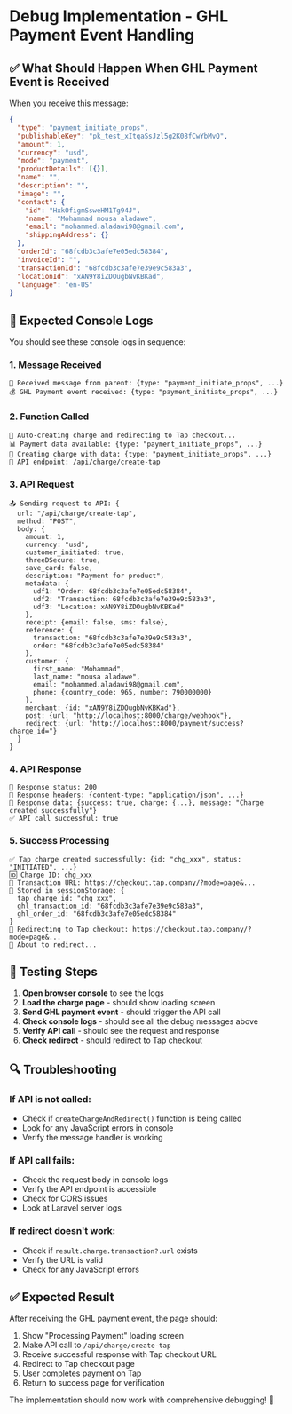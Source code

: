 # Debug Implementation - GHL Payment Event Handling

## ✅ **What Should Happen When GHL Payment Event is Received**

When you receive this message:
```json
{
  "type": "payment_initiate_props",
  "publishableKey": "pk_test_xItqaSsJzl5g2K08fCwYbMvQ",
  "amount": 1,
  "currency": "usd",
  "mode": "payment",
  "productDetails": [{}],
  "name": "",
  "description": "",
  "image": "",
  "contact": {
    "id": "HxkOfigmSsweHM1Tg94J",
    "name": "Mohammad mousa aladawe",
    "email": "mohammed.aladawi98@gmail.com",
    "shippingAddress": {}
  },
  "orderId": "68fcdb3c3afe7e05edc58384",
  "invoiceId": "",
  "transactionId": "68fcdb3c3afe7e39e9c583a3",
  "locationId": "xAN9Y8iZDOugbNvKBKad",
  "language": "en-US"
}
```

## 🔧 **Expected Console Logs**

You should see these console logs in sequence:

### **1. Message Received**
```
📨 Received message from parent: {type: "payment_initiate_props", ...}
💰 GHL Payment event received: {type: "payment_initiate_props", ...}
```

### **2. Function Called**
```
🚀 Auto-creating charge and redirecting to Tap checkout...
📊 Payment data available: {type: "payment_initiate_props", ...}
🚀 Creating charge with data: {type: "payment_initiate_props", ...}
🔗 API endpoint: /api/charge/create-tap
```

### **3. API Request**
```
📤 Sending request to API: {
  url: "/api/charge/create-tap",
  method: "POST",
  body: {
    amount: 1,
    currency: "usd",
    customer_initiated: true,
    threeDSecure: true,
    save_card: false,
    description: "Payment for product",
    metadata: {
      udf1: "Order: 68fcdb3c3afe7e05edc58384",
      udf2: "Transaction: 68fcdb3c3afe7e39e9c583a3",
      udf3: "Location: xAN9Y8iZDOugbNvKBKad"
    },
    receipt: {email: false, sms: false},
    reference: {
      transaction: "68fcdb3c3afe7e39e9c583a3",
      order: "68fcdb3c3afe7e05edc58384"
    },
    customer: {
      first_name: "Mohammad",
      last_name: "mousa aladawe",
      email: "mohammed.aladawi98@gmail.com",
      phone: {country_code: 965, number: 790000000}
    },
    merchant: {id: "xAN9Y8iZDOugbNvKBKad"},
    post: {url: "http://localhost:8000/charge/webhook"},
    redirect: {url: "http://localhost:8000/payment/success?charge_id="}
  }
}
```

### **4. API Response**
```
📡 Response status: 200
📡 Response headers: {content-type: "application/json", ...}
📡 Response data: {success: true, charge: {...}, message: "Charge created successfully"}
✅ API call successful: true
```

### **5. Success Processing**
```
✅ Tap charge created successfully: {id: "chg_xxx", status: "INITIATED", ...}
🆔 Charge ID: chg_xxx
🔗 Transaction URL: https://checkout.tap.company/?mode=page&...
💾 Stored in sessionStorage: {
  tap_charge_id: "chg_xxx",
  ghl_transaction_id: "68fcdb3c3afe7e39e9c583a3",
  ghl_order_id: "68fcdb3c3afe7e05edc58384"
}
🔗 Redirecting to Tap checkout: https://checkout.tap.company/?mode=page&...
🚀 About to redirect...
```

## 🧪 **Testing Steps**

1. **Open browser console** to see the logs
2. **Load the charge page** - should show loading screen
3. **Send GHL payment event** - should trigger the API call
4. **Check console logs** - should see all the debug messages above
5. **Verify API call** - should see the request and response
6. **Check redirect** - should redirect to Tap checkout

## 🔍 **Troubleshooting**

### **If API is not called:**
- Check if `createChargeAndRedirect()` function is being called
- Look for any JavaScript errors in console
- Verify the message handler is working

### **If API call fails:**
- Check the request body in console logs
- Verify the API endpoint is accessible
- Check for CORS issues
- Look at Laravel server logs

### **If redirect doesn't work:**
- Check if `result.charge.transaction?.url` exists
- Verify the URL is valid
- Check for any JavaScript errors

## ✅ **Expected Result**

After receiving the GHL payment event, the page should:
1. Show "Processing Payment" loading screen
2. Make API call to `/api/charge/create-tap`
3. Receive successful response with Tap checkout URL
4. Redirect to Tap checkout page
5. User completes payment on Tap
6. Return to success page for verification

The implementation should now work with comprehensive debugging! 🎉
